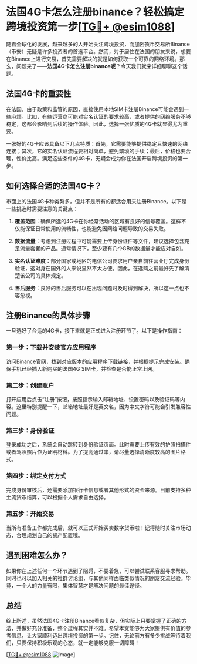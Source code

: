 # 法国4G卡怎么注册binance？轻松搞定跨境投资第一步[[TG💪+ @esim1088](https://t.me/s/esim1088)]

随着全球化的发展，越来越多的人开始关注跨境投资，而加密货币交易所Binance（币安）无疑是许多投资者的首选平台。然而，对于居住在法国的朋友来说，想要在Binance上进行交易，首先需要解决的就是如何获取一个可靠的网络环境。那么，问题来了——**法国4G卡怎么注册binance呢**？今天我们就来详细聊聊这个话题。

## 法国4G卡的重要性

在法国，由于政策和监管的原因，直接使用本地SIM卡注册Binance可能会遇到一些麻烦。比如，有些运营商可能对实名认证的要求较高，或者提供的网络服务不够稳定，这都会影响到后续的操作体验。因此，选择一张优质的4G卡就显得尤为重要。

一张好的4G卡应该具备以下几点特质：首先，它需要能够提供稳定且快速的网络连接；其次，它的实名认证流程要相对简单，避免繁琐的手续；最后，价格也要合理，性价比高。满足这些条件的4G卡，无疑会成为你在法国开启跨境投资的第一步。

## 如何选择合适的法国4G卡？

市面上的法国4G卡种类繁多，但并不是所有的都适合用来注册Binance。以下是一些挑选时需要注意的关键点：

1. **覆盖范围**：确保所选的4G卡在你经常活动的区域有良好的信号覆盖。这样不仅能保证日常使用的流畅性，也能避免因网络问题导致的交易失败。

2. **数据流量**：考虑到注册过程中可能需要上传身份证件等文件，建议选择包含充足流量套餐的产品。通常情况下，至少要有几个GB的数据量才能应对自如。

3. **实名认证难度**：部分国家或地区的电信公司要求用户亲自前往营业厅完成身份验证，这对身在国外的人来说显然不太方便。因此，在选购之前最好先了解清楚该公司的具体规定。

4. **售后服务**：良好的售后服务可以在出现问题时及时得到解决，所以这一点也不容忽视。

## 注册Binance的具体步骤

一旦选好了合适的4G卡，接下来就是正式进入注册环节了。以下是操作指南：

### 第一步：下载并安装官方应用程序
访问Binance官网，找到对应版本的应用程序下载链接，并根据提示完成安装。确保手机已经插入新购买的法国4G SIM卡，并检查是否能正常上网。

### 第二步：创建账户
打开应用后点击“注册”按钮，按照指示输入邮箱地址、设置密码以及验证码等内容。这里特别提醒一下，邮箱地址最好是英文名，因为中文字符可能会引发兼容性问题。

### 第三步：身份验证
登录成功之后，系统会自动跳转到身份验证页面。此时需要上传有效的护照扫描件或者驾照照片作为证明材料。为了提高通过率，请尽量选择清晰度较高的图片格式。

### 第四步：绑定支付方式
完成身份审核后，还需要添加银行卡信息或者其他形式的资金来源。目前支持多种主流货币结算，可以根据个人需求自由选择。

### 第五步：开始交易
当所有准备工作都完成后，就可以正式开始买卖数字货币啦！记得随时关注市场动态，合理规划自己的资产配置哦。

## 遇到困难怎么办？

如果你在上述任何一个环节遇到了阻碍，不要着急，可以尝试联系客服寻求帮助。同时也可以加入相关的社群讨论组，与其他同样面临类似情况的朋友交流经验。毕竟，一个人的力量有限，集体智慧才是解决问题的最佳途径。

## 总结

综上所述，虽然法国4G卡注册Binance看似复杂，但实际上只要掌握了正确的方法，并做好充分准备，整个过程其实并不难。希望本文能够为大家提供有价值的参考信息，让大家顺利迈出跨境投资的第一步。记住，无论前方有多少挑战等待着我们，只要保持积极乐观的心态，就一定能够克服一切障碍！

[[TG💪+ @esim1088](https://t.me/s/esim1088) ![Image](https://i.postimg.cc/4NQfJmqS/Snipaste-2025-05-13-00-14-12.png)]
